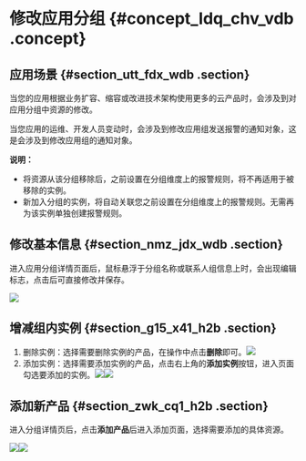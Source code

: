 # 修改应用分组 {#concept_ldq_chv_vdb .concept}

## 应用场景 {#section_utt_fdx_wdb .section}

当您的应用根据业务扩容、缩容或改进技术架构使用更多的云产品时，会涉及到对应用分组中资源的修改。

当您应用的运维、开发人员变动时，会涉及到修改应用组发送报警的通知对象，这是会涉及到修改应用组的通知对象。

**说明：** 

-   将资源从该分组移除后，之前设置在分组维度上的报警规则，将不再适用于被移除的实例。
-   新加入分组的实例，将自动关联您之前设置在分组维度上的报警规则。无需再为该实例单独创建报警规则。

## 修改基本信息 {#section_nmz_jdx_wdb .section}

进入应用分组详情页面后，鼠标悬浮于分组名称或联系人组信息上时，会出现编辑标志，点击后可直接修改并保存。

![](http://static-aliyun-doc.oss-cn-hangzhou.aliyuncs.com/assets/img/6147/15397643486598_zh-CN.png)

## 增减组内实例 {#section_g15_x41_h2b .section}

1.  删除实例：选择需要删除实例的产品，在操作中点击**删除**即可。![](http://static-aliyun-doc.oss-cn-hangzhou.aliyuncs.com/assets/img/6147/15397643486599_zh-CN.png)
2.  添加实例：选择需要添加实例的产品，点击右上角的**添加实例**按钮，进入页面勾选要添加的实例。![](http://static-aliyun-doc.oss-cn-hangzhou.aliyuncs.com/assets/img/6147/15397643486600_zh-CN.png)![](http://static-aliyun-doc.oss-cn-hangzhou.aliyuncs.com/assets/img/6147/15397643486601_zh-CN.png)

## 添加新产品 {#section_zwk_cq1_h2b .section}

进入分组详情页后，点击**添加产品**后进入添加页面，选择需要添加的具体资源。

![](http://static-aliyun-doc.oss-cn-hangzhou.aliyuncs.com/assets/img/6147/15397643486603_zh-CN.png)![](http://static-aliyun-doc.oss-cn-hangzhou.aliyuncs.com/assets/img/6147/15397643496604_zh-CN.png)

